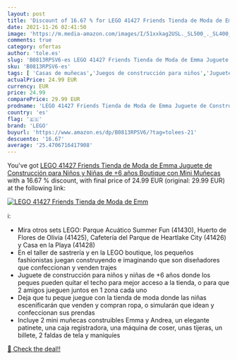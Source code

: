 ```yaml
---
layout: post
title: 'Discount of 16.67 % for LEGO 41427 Friends Tienda de Moda de Emm'
date: 2021-11-26 02:41:50
image: 'https://m.media-amazon.com/images/I/51xxkag2USL._SL500_._SL400_.jpg'
comments: true
category: ofertas
author: 'tole.es'
slug: 'B0813RPSV6-es LEGO 41427 Friends Tienda de Moda de Emma Juguete de...'
sku: 'B0813RPSV6-es'
tags: [ 'Casas de muñecas','Juegos de construcción para niños','Juguetes','Juguetes y juegos','Muñecas y accesorios','lego', ]
actualPrice: 24.99 EUR
currency: EUR
price: 24.99
comparePrice: 29.99 EUR
prodname: 'LEGO 41427 Friends Tienda de Moda de Emma Juguete de Construcción para Niños y Niñas de +6 años Boutique con Mini Muñecas'
country: 'es'
flag: '🇪🇸'
brand: 'LEGO'
buyurl: 'https://www.amazon.es/dp/B0813RPSV6/?tag=tolees-21'
descuento: '16.67'
average: '25.4706716417908'
---
```


You've got [LEGO 41427 Friends Tienda de Moda de Emma Juguete de Construcción para Niños y Niñas de +6 años Boutique con Mini Muñecas](https://www.amazon.es/dp/B0813RPSV6/?tag=tolees-21) with a  16.67 % discount, with final price of 24.99 EUR (original: 29.99 EUR) at the following link:

[![LEGO 41427 Friends Tienda de Moda de Emm](https://m.media-amazon.com/images/I/51xxkag2USL._SL500_._SL400_.jpg)](https://www.amazon.es/dp/B0813RPSV6/?tag=tolees-21)

ℹ️:

- Mira otros sets LEGO: Parque Acuático Summer Fun (41430), Huerto de Flores de Olivia (41425), Cafetería del Parque de Heartlake City (41426) y Casa en la Playa (41428)
- En el taller de sastrería y en la LEGO boutique, los pequeños fashionistas juegan construyendo e imaginando que son diseñadores que confeccionan y venden trajes
- Juguete de construcción para niños y niñas de +6 años donde los peques pueden quitar el techo para mejor acceso a la tienda, o para que 2 amigos jueguen juntos en 1 zona cada uno
- Deja que tu peque juegue con la tienda de moda donde las niñas escenificarán que venden y compran ropa, o simularán que idean y confeccionan sus prendas
- Incluye 2 mini muñecas construibles Emma y Andrea, un elegante patinete, una caja registradora, una máquina de coser, unas tijeras, un billete, 2 faldas de tela y maniquíes

[🛒 Check the deal!!](https://www.amazon.es/dp/B0813RPSV6/?tag=tolees-21)
